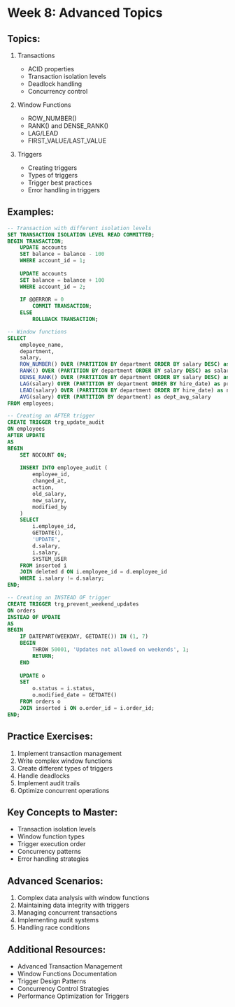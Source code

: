 # Week 8: Advanced Topics

## Topics:
1. Transactions
   - ACID properties
   - Transaction isolation levels
   - Deadlock handling
   - Concurrency control
   
2. Window Functions
   - ROW_NUMBER()
   - RANK() and DENSE_RANK()
   - LAG/LEAD
   - FIRST_VALUE/LAST_VALUE
   
3. Triggers
   - Creating triggers
   - Types of triggers
   - Trigger best practices
   - Error handling in triggers

## Examples:
```sql
-- Transaction with different isolation levels
SET TRANSACTION ISOLATION LEVEL READ COMMITTED;
BEGIN TRANSACTION;
    UPDATE accounts 
    SET balance = balance - 100 
    WHERE account_id = 1;
    
    UPDATE accounts 
    SET balance = balance + 100 
    WHERE account_id = 2;
    
    IF @@ERROR = 0
        COMMIT TRANSACTION;
    ELSE
        ROLLBACK TRANSACTION;

-- Window functions
SELECT 
    employee_name,
    department,
    salary,
    ROW_NUMBER() OVER (PARTITION BY department ORDER BY salary DESC) as salary_rank,
    RANK() OVER (PARTITION BY department ORDER BY salary DESC) as salary_rank_with_gaps,
    DENSE_RANK() OVER (PARTITION BY department ORDER BY salary DESC) as salary_rank_no_gaps,
    LAG(salary) OVER (PARTITION BY department ORDER BY hire_date) as previous_salary,
    LEAD(salary) OVER (PARTITION BY department ORDER BY hire_date) as next_salary,
    AVG(salary) OVER (PARTITION BY department) as dept_avg_salary
FROM employees;

-- Creating an AFTER trigger
CREATE TRIGGER trg_update_audit
ON employees
AFTER UPDATE
AS
BEGIN
    SET NOCOUNT ON;
    
    INSERT INTO employee_audit (
        employee_id,
        changed_at,
        action,
        old_salary,
        new_salary,
        modified_by
    )
    SELECT 
        i.employee_id,
        GETDATE(),
        'UPDATE',
        d.salary,
        i.salary,
        SYSTEM_USER
    FROM inserted i
    JOIN deleted d ON i.employee_id = d.employee_id
    WHERE i.salary != d.salary;
END;

-- Creating an INSTEAD OF trigger
CREATE TRIGGER trg_prevent_weekend_updates
ON orders
INSTEAD OF UPDATE
AS
BEGIN
    IF DATEPART(WEEKDAY, GETDATE()) IN (1, 7)
    BEGIN
        THROW 50001, 'Updates not allowed on weekends', 1;
        RETURN;
    END
    
    UPDATE o
    SET 
        o.status = i.status,
        o.modified_date = GETDATE()
    FROM orders o
    JOIN inserted i ON o.order_id = i.order_id;
END;
```

## Practice Exercises:
1. Implement transaction management
2. Write complex window functions
3. Create different types of triggers
4. Handle deadlocks
5. Implement audit trails
6. Optimize concurrent operations

## Key Concepts to Master:
- Transaction isolation levels
- Window function types
- Trigger execution order
- Concurrency patterns
- Error handling strategies

## Advanced Scenarios:
1. Complex data analysis with window functions
2. Maintaining data integrity with triggers
3. Managing concurrent transactions
4. Implementing audit systems
5. Handling race conditions

## Additional Resources:
- Advanced Transaction Management
- Window Functions Documentation
- Trigger Design Patterns
- Concurrency Control Strategies
- Performance Optimization for Triggers 